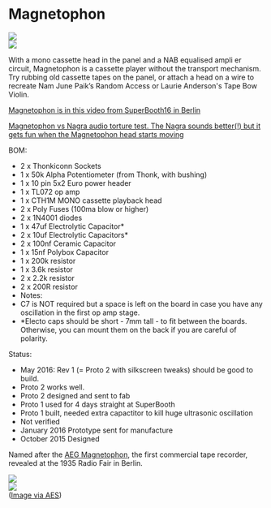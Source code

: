 # Magnetophon  
![](https://raw.githubusercontent.com/TomWhitwell/Magnetophon/master/Collateral/magnetophon.jpg)  
![](https://raw.githubusercontent.com/TomWhitwell/Magnetophon/master/Collateral/magnetophon2.jpg)    

With a mono cassette head in the panel and a NAB equalised ampli er circuit, Magnetophon is a cassette player without the transport mechanism. Try rubbing old cassette tapes on the panel, or attach a head on a wire to recreate Nam June Paik’s
Random Access or Laurie Anderson's Tape Bow Violin. 

[Magnetophon is in this video from SuperBooth16 in Berlin](https://youtu.be/UVMrQejVZlw?t=4m26s) 

[Magnetophon vs Nagra audio torture test. The Nagra sounds better(!) but it gets fun when the Magnetophon head starts moving](https://soundcloud.com/musicthing/nagra-v-magnetophon)


BOM: 

- 2 x Thonkiconn Sockets 
- 1 x 50k Alpha Potentiometer (from Thonk, with bushing)  
- 1 x 10 pin 5x2 Euro power header 
- 1 x TL072 op amp 
- 1 x CTH1M MONO cassette playback head
- 2 x Poly Fuses (100ma blow or higher) 
- 2 x 1N4001 diodes 
- 1 x 47uf Electrolytic Capacitor* 
- 2 x 10uf Electrolytic Capacitors* 
- 2 x 100nf Ceramic Capacitor 
- 1 x 15nf Polybox Capacitor
- 1 x 200k resistor 
- 1 x 3.6k resistor 
- 2 x 2.2k resistor 
- 2 x 200R resistor 
- Notes: 
- C7 is NOT required but a space is left on the board in case you have any oscillation in the first op amp stage. 
- *Electo caps should be short - 7mm tall - to fit between the boards. Otherwise, you can mount them on the back if you are careful of polarity. 

Status: 
- May 2016: Rev 1 (= Proto 2 with silkscreen tweaks) should be good to build. 
- Proto 2 works well. 
- Proto 2 designed and sent to fab 
- Proto 1 used for 4 days straight at SuperBooth 
- Proto 1 built, needed extra capactitor to kill huge ultrasonic oscillation
- Not verified 
- January 2016 Prototype sent for manufacture 
- October 2015 Designed 



Named after the [AEG Magnetophon](http://www.aes.org/aeshc/docs/recording.technology.history/tape.html), the first commercial tape recorder, revealed at the 1935 Radio Fair in Berlin. 

![](https://raw.githubusercontent.com/TomWhitwell/Magnetophone/master/Collateral/tapehead-panel.jpg)  
![](https://raw.githubusercontent.com/TomWhitwell/Magnetophon/master/Collateral/MAGNET.JPG)  
([Image via AES](http://www.aes.org/aeshc/docs/recording.technology.history/tape.html)) 
